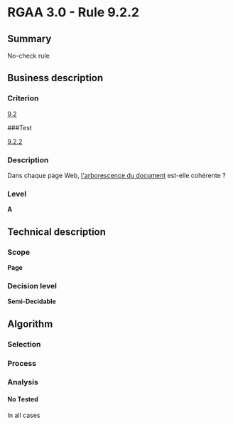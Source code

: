 # RGAA 3.0 -  Rule 9.2.2

## Summary

No-check rule

## Business description

### Criterion

[9.2](http://references.modernisation.gouv.fr/referentiel-technique-0#crit-9-2)

###Test

[9.2.2](http://references.modernisation.gouv.fr/referentiel-technique-0#test-9-2-2)

### Description

Dans chaque page Web, <a href="http://references.modernisation.gouv.fr/referentiel-technique-0#mArboDoc">l'arborescence du document</a> est-elle coh&eacute;rente ?

### Level

**A**

## Technical description

### Scope

**Page**

### Decision level

**Semi-Decidable**

## Algorithm

### Selection

### Process

### Analysis

#### No Tested 

In all cases
